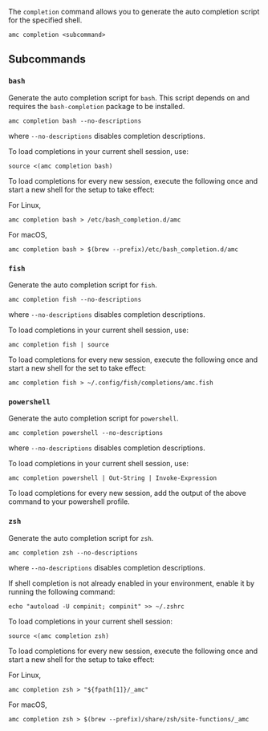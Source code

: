 The `completion` command allows you to generate the auto completion script for the specified shell.

    amc completion <subcommand>

## Subcommands

### `bash`
Generate the auto completion script for `bash`. This script depends on and requires the `bash-completion` package to be installed.

    amc completion bash --no-descriptions

where `--no-descriptions` disables completion descriptions.

To load completions in your current shell session, use:

    source <(amc completion bash)

To load completions for every new session, execute the following once and start a new shell for the setup to take effect:

For Linux,

    amc completion bash > /etc/bash_completion.d/amc

For macOS,

    amc completion bash > $(brew --prefix)/etc/bash_completion.d/amc

### `fish`
Generate the auto completion script for `fish`.

    amc completion fish --no-descriptions

where `--no-descriptions` disables completion descriptions.

To load completions in your current shell session, use:

    amc completion fish | source

To load completions for every new session, execute the following once and start a new shell for the set to take effect:

    amc completion fish > ~/.config/fish/completions/amc.fish

### `powershell`
Generate the auto completion script for `powershell`.

    amc completion powershell --no-descriptions

where `--no-descriptions` disables completion descriptions.

To load completions in your current shell session, use:

    amc completion powershell | Out-String | Invoke-Expression

To load completions for every new session, add the output of the above command
to your powershell profile.

### `zsh`
Generate the auto completion script for `zsh`.

    amc completion zsh --no-descriptions

where `--no-descriptions` disables completion descriptions.

If shell completion is not already enabled in your environment, enable it by running the following command:

    echo "autoload -U compinit; compinit" >> ~/.zshrc

To load completions in your current shell session:

    source <(amc completion zsh)

To load completions for every new session, execute the following once and start a new shell for the setup to take effect:

For Linux,

    amc completion zsh > "${fpath[1]}/_amc"

For macOS,

    amc completion zsh > $(brew --prefix)/share/zsh/site-functions/_amc
